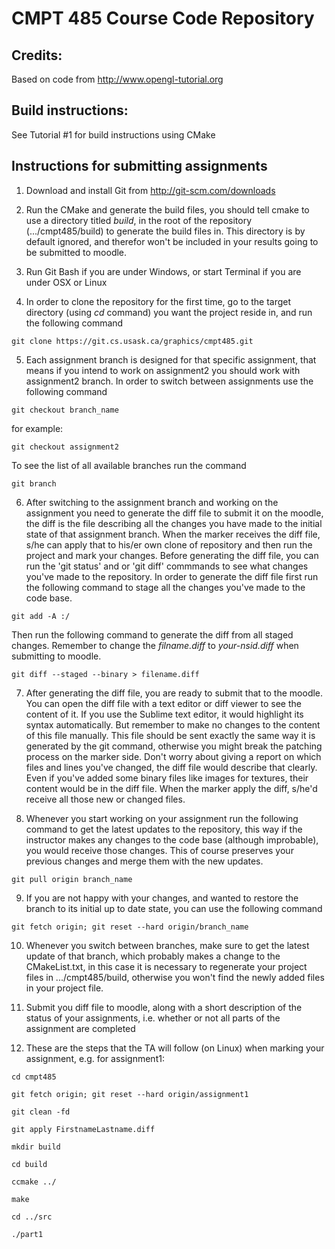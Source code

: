 # CMPT 485 Course Code Repository

## Credits:

Based on code from http://www.opengl-tutorial.org

## Build instructions: 


See Tutorial #1 for build instructions using CMake


## Instructions for submitting assignments


1.  Download and install Git from http://git-scm.com/downloads

2.  Run the CMake and generate the build files, you should tell cmake to use a directory titled _build_, in the root of the repository (.../cmpt485/build) to generate the build files in. This directory is by default ignored, and therefor won't be included in your results going to be submitted to moodle.

3.  Run Git Bash if you are under Windows, or start Terminal if you are under OSX or Linux

4.  In order to clone the repository for the first time, go to the target directory (using _cd_ command) you want the project reside in, and run the following command

`git clone https://git.cs.usask.ca/graphics/cmpt485.git`

5.  Each assignment branch is designed for that specific assignment, that means if you intend to work on assignment2 you should work with assignment2 branch. In order to switch between assignments use the following command

`git checkout branch_name`

for example:

`git checkout assignment2`

To see the list of all available branches run the command

`git branch`

6.  After switching to the assignment branch and working on the assignment you need to generate the diff file to submit it on the moodle, the diff is the file describing all the changes you have made to the initial state of that assignment branch. When the marker receives the diff file, s/he can apply that to his/er own clone of repository and then run the project and mark your changes. Before generating the diff file, you can run the 'git status' and or 'git diff' commmands to see what changes you've made to the repository. In order to generate the diff file first run the following command to stage all the changes you've made to the code base.

`git add -A :/`

Then run the following command to generate the diff from all staged changes. Remember to change the _filname.diff_ to _your-nsid.diff_ when submitting to moodle.

`git diff --staged --binary > filename.diff`

7.  After generating the diff file, you are ready to submit that to the moodle. You can open the diff file with a text editor or diff viewer to see the content of it. If you use the Sublime text editor, it would highlight its syntax automatically. But remember to make no changes to the content of this file manually. This file should be sent exactly the same way it is generated by the git command, otherwise you might break the patching process on the marker side. Don't worry about giving a report on which files and lines you've changed, the diff file would describe that clearly. Even if you've added some binary files like images for textures, their content would be in the diff file. When the marker apply the diff, s/he'd receive all those new or changed files.

8.  Whenever you start working on your assignment run the following command to get the latest updates to the repository, this way if the instructor makes any changes to the code base (although improbable), you would receive those changes. This of course preserves your previous changes and merge them with the new updates.

`git pull origin branch_name`

9.  If you are not happy with your changes, and wanted to restore the branch to its initial up to date state, you can use the following command

`git fetch origin; git reset --hard origin/branch_name`

10. Whenever you switch between branches, make sure to get the latest update of that branch, which probably makes a change to the CMakeList.txt, in this case it is necessary to regenerate your project files in .../cmpt485/build, otherwise you won't find the newly added files in your project file.

11. Submit you diff file to moodle, along with a short description of the status of your assignments, i.e. whether or not all parts of the assignment are completed

12. These are the steps that the TA will follow (on Linux) when marking your assignment, e.g. for assignment1:

`cd cmpt485`

`git fetch origin; git reset --hard origin/assignment1`

`git clean -fd`

`git apply FirstnameLastname.diff`

`mkdir build`

`cd build`

`ccmake ../`

`make`

`cd ../src`

`./part1`
